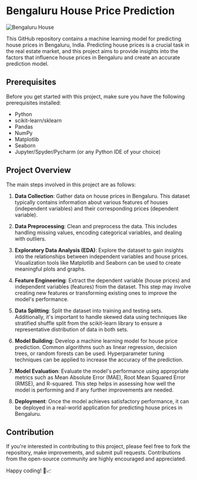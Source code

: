 # Bengaluru House Price Prediction

![Bengaluru House](https://cdn.pixabay.com/photo/2016/11/29/05/45/bengaluru-1868919_960_720.jpg)

This GitHub repository contains a machine learning model for predicting house prices in Bengaluru, India. Predicting house prices is a crucial task in the real estate market, and this project aims to provide insights into the factors that influence house prices in Bengaluru and create an accurate prediction model.

## Prerequisites

Before you get started with this project, make sure you have the following prerequisites installed:

- Python
- scikit-learn/sklearn
- Pandas
- NumPy
- Matplotlib
- Seaborn
- Jupyter/Spyder/Pycharm (or any Python IDE of your choice)

## Project Overview

The main steps involved in this project are as follows:

1. **Data Collection**: Gather data on house prices in Bengaluru. This dataset typically contains information about various features of houses (independent variables) and their corresponding prices (dependent variable).

2. **Data Preprocessing**: Clean and preprocess the data. This includes handling missing values, encoding categorical variables, and dealing with outliers.

3. **Exploratory Data Analysis (EDA)**: Explore the dataset to gain insights into the relationships between independent variables and house prices. Visualization tools like Matplotlib and Seaborn can be used to create meaningful plots and graphs.

4. **Feature Engineering**: Extract the dependent variable (house prices) and independent variables (features) from the dataset. This step may involve creating new features or transforming existing ones to improve the model's performance.

5. **Data Splitting**: Split the dataset into training and testing sets. Additionally, it's important to handle skewed data using techniques like stratified shuffle split from the scikit-learn library to ensure a representative distribution of data in both sets.

6. **Model Building**: Develop a machine learning model for house price prediction. Common algorithms such as linear regression, decision trees, or random forests can be used. Hyperparameter tuning techniques can be applied to increase the accuracy of the prediction.

7. **Model Evaluation**: Evaluate the model's performance using appropriate metrics such as Mean Absolute Error (MAE), Root Mean Squared Error (RMSE), and R-squared. This step helps in assessing how well the model is performing and if any further improvements are needed.

8. **Deployment**: Once the model achieves satisfactory performance, it can be deployed in a real-world application for predicting house prices in Bengaluru.

## Contribution

If you're interested in contributing to this project, please feel free to fork the repository, make improvements, and submit pull requests. Contributions from the open-source community are highly encouraged and appreciated.

Happy coding! 🏡📈
